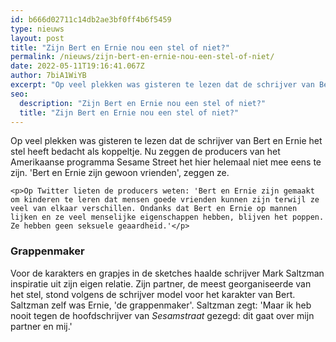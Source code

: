 ```yaml
---
id: b666d02711c14db2ae3bf0ff4b6f5459
type: nieuws
layout: post
title: "Zijn Bert en Ernie nou een stel of niet?"
permalink: /nieuws/zijn-bert-en-ernie-nou-een-stel-of-niet/
date: 2022-05-11T19:16:41.067Z
author: 7biA1WiYB
excerpt: "Op veel plekken was gisteren te lezen dat de schrijver van Bert en Ernie het stel heeft bedacht als koppeltje. Nu zeggen de producers van het Amerikaanse programma Sesame Street het hier helemaal niet mee eens te zijn. 'Bert en Ernie zijn gewoon vrienden', zeggen ze.  "
seo:
  description: "Zijn Bert en Ernie nou een stel of niet?"
  title: "Zijn Bert en Ernie nou een stel of niet?"
---
```

Op veel plekken was gisteren te lezen dat de schrijver van Bert en Ernie het stel heeft bedacht als koppeltje. Nu zeggen de producers van het Amerikaanse programma Sesame Street het hier helemaal niet mee eens te zijn. 'Bert en Ernie zijn gewoon vrienden', zeggen ze.  

    <p>Op Twitter lieten de producers weten: 'Bert en Ernie zijn gemaakt om kinderen te leren dat mensen goede vrienden kunnen zijn terwijl ze veel van elkaar verschillen. Ondanks dat Bert en Ernie op mannen lijken en ze veel menselijke eigenschappen hebben, blijven het poppen. Ze hebben geen seksuele geaardheid.'</p>
<h3>Grappenmaker</h3>
<p>Voor de karakters en grapjes in de sketches haalde schrijver Mark Saltzman inspiratie uit zijn eigen relatie. Zijn partner, de meest georganiseerde van het stel, stond volgens de schrijver model voor het karakter van Bert. Saltzman zelf was Ernie, 'de grappenmaker'. Saltzman zegt: 'Maar ik heb nooit tegen de hoofdschrijver van <em>Sesamstraat</em> gezegd: dit gaat over mijn partner en mij.'</p>  
